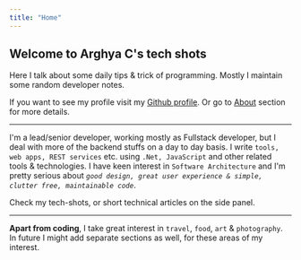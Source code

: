 ```yaml
---
title: "Home"
---
```


## Welcome to Arghya C's tech shots

Here I talk about some daily tips & trick of programming. 
Mostly I maintain some random developer notes.

If you want to see my profile visit my [Github profile](https://github.com/chakrabar). Or go to [About](/about) section for more details.

----

I'm a lead/senior developer, working mostly as Fullstack developer, but I deal with more of the backend stuffs on a day to day basis. I write `tools, web apps, REST services` etc. using `.Net, JavaScript` and other related tools & technologies. I have keen interest in `Software Architecture` and I'm pretty serious about *`good design, great user experience & simple, clutter free, maintainable code`*.

Check my tech-shots, or short technical articles on the side panel.

----

**Apart from coding**, I take great interest in `travel`, `food`, `art` & `photography`. In future I might add separate sections as well, for these areas of my interest.